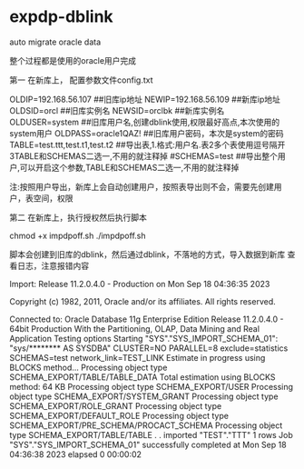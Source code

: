 # expdp-dblink
auto migrate oracle data


整个过程都是使用的oracle用户完成

第一 在新库上， 配置参数文件config.txt

OLDIP=192.168.56.107   ##旧库ip地址
NEWIP=192.168.56.109  ##新库ip地址
OLDSID=orcl      ##旧库实例名
NEWSID=orclbk ##新库实例名
OLDUSER=system  ##旧库用户名,创建dblink使用,权限最好高点,本次使用的system用户
OLDPASS=oracle1QAZ! ##旧库用户密码，本次是system的密码
TABLE=test.ttt,test.t1,test.t2   ##导出表,1.格式:用户名.表2多个表使用逗号隔开3TABLE和SCHEMAS二选一,不用的就注释掉
#SCHEMAS=test   ##导出整个用户,可以开启这个参数,TABLE和SCHEMAS二选一,不用的就注释掉


注:按照用户导出，新库上会自动创建用户，按照表导出则不会，需要先创建用户，表空间，权限

第二 在新库上，执行授权然后执行脚本

chmod +x impdpoff.sh
./impdpoff.sh

脚本会创建到旧库的dblink，然后通过dblink，不落地的方式，导入数据到新库
查看日志，注意报错内容


Import: Release 11.2.0.4.0 - Production on Mon Sep 18 04:36:35 2023

Copyright (c) 1982, 2011, Oracle and/or its affiliates.  All rights reserved.

Connected to: Oracle Database 11g Enterprise Edition Release 11.2.0.4.0 - 64bit Production
With the Partitioning, OLAP, Data Mining and Real Application Testing options
Starting "SYS"."SYS_IMPORT_SCHEMA_01":  "sys/******** AS SYSDBA" CLUSTER=NO PARALLEL=8 exclude=statistics SCHEMAS=test network_link=TEST_LINK
Estimate in progress using BLOCKS method...
Processing object type SCHEMA_EXPORT/TABLE/TABLE_DATA
Total estimation using BLOCKS method: 64 KB
Processing object type SCHEMA_EXPORT/USER
Processing object type SCHEMA_EXPORT/SYSTEM_GRANT
Processing object type SCHEMA_EXPORT/ROLE_GRANT
Processing object type SCHEMA_EXPORT/DEFAULT_ROLE
Processing object type SCHEMA_EXPORT/PRE_SCHEMA/PROCACT_SCHEMA
Processing object type SCHEMA_EXPORT/TABLE/TABLE
. . imported "TEST"."TTT"                                     1 rows
Job "SYS"."SYS_IMPORT_SCHEMA_01" successfully completed at Mon Sep 18 04:36:38 2023 elapsed 0 00:00:02
